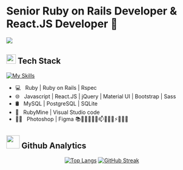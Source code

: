 <h1>Senior Ruby on Rails Developer & React.JS Developer 👋</h1>
<img src="https://komarev.com/ghpvc/?username=eedevstar&style=plastic">

## <img src="https://media2.giphy.com/media/QssGEmpkyEOhBCb7e1/giphy.gif?cid=ecf05e47a0n3gi1bfqntqmob8g9aid1oyj2wr3ds3mg700bl&rid=giphy.gif" width ="25"> Tech Stack

[![My Skills](https://skills.thijs.gg/icons?i=ruby,rails,redis,react,redux,graphql,mysql,postgres,sqlite,mongodb,aws,heroku,docker,kubernetes,jenkins,js,ts,regex,jquery,html,css,sass,tailwind,bootstrap,git,github,gitlab,postman,figma,ps,linux,vscode&theme=light)](https://skills.thijs.gg)

- 💻 &nbsp; Ruby | Ruby on Rails | Rspec  
- 🌐 &nbsp; Javascript | React.JS | jQuery | Material UI | Bootstrap | Sass 
- 🛢 &nbsp; MySQL | PostgreSQL | SQLite
- 🔧 &nbsp; RubyMine | Visual Studio code
- ✍🏻 &nbsp; Photoshop | Figma
📚🌱🎉🧐💼💬📫🎯🔔🥅⚡👨🏻‍💻

## <img src="https://media.giphy.com/media/iY8CRBdQXODJSCERIr/giphy.gif" width="35"> Github Analytics

<div align="center">
  
[![Top Langs](https://github-readme-stats.vercel.app/api/top-langs/?username=eedevstar&text_color=daf7dc&bg_color=151515&layout=compact)](https://github.com/eedevstar/github-readme-stats)
[![GitHub Streak](https://github-readme-streak-stats.herokuapp.com?user=eedevstar&theme=submarine-flowers&border_radius=5&fire=DD701B)](https://git.io/streak-stats)
  
</div>
